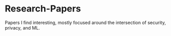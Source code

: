 # Research-Papers
Papers I find interesting, mostly focused around the intersection of security, privacy, and ML.
